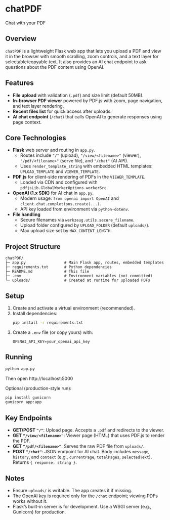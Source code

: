# chatPDF
Chat with your PDF

## Overview
`chatPDF` is a lightweight Flask web app that lets you upload a PDF and view it in the browser with smooth scrolling, zoom controls, and a text layer for selectable/copyable text. It also provides an AI chat endpoint to ask questions about the PDF content using OpenAI.

## Features
- **File upload** with validation (`.pdf`) and size limit (default 50MB).
- **In-browser PDF viewer** powered by PDF.js with zoom, page navigation, and text layer rendering.
- **Recent files list** for quick access after uploads.
- **AI chat endpoint** (`/chat`) that calls OpenAI to generate responses using page context.

## Core Technologies
- **Flask** web server and routing in `app.py`.
  - Routes include `"/"` (upload), `"/view/<filename>"` (viewer), `"/pdf/<filename>"` (serve file), and `"/chat"` (AI API).
  - Uses `render_template_string` with embedded HTML templates: `UPLOAD_TEMPLATE` and `VIEWER_TEMPLATE`.
- **PDF.js** for client-side rendering of PDFs in the `VIEWER_TEMPLATE`.
  - Loaded via CDN and configured with `pdfjsLib.GlobalWorkerOptions.workerSrc`.
- **OpenAI (1.x SDK)** for AI chat in `app.py`.
  - Modern usage: `from openai import OpenAI` and `client.chat.completions.create(...)`.
  - API key loaded from environment via `python-dotenv`.
- **File handling**
  - Secure filenames via `werkzeug.utils.secure_filename`.
  - Upload folder configured by `UPLOAD_FOLDER` (default `uploads/`).
  - Max upload size set by `MAX_CONTENT_LENGTH`.

## Project Structure
```
chatPDF/
├─ app.py                 # Main Flask app, routes, embedded templates
├─ requirements.txt       # Python dependencies
├─ README.md              # This file
├─ .env                   # Environment variables (not committed)
└─ uploads/               # Created at runtime for uploaded PDFs
```

## Setup
1. Create and activate a virtual environment (recommended).
2. Install dependencies:
   ```bash
   pip install -r requirements.txt
   ```
3. Create a `.env` file (or copy yours) with:
   ```env
   OPENAI_API_KEY=your_openai_api_key
   ```

## Running
```bash
python app.py
```
Then open http://localhost:5000

Optional (production-style run):
```bash
pip install gunicorn
gunicorn app:app
```

## Key Endpoints
- **GET/POST `"/"`**: Upload page. Accepts a `.pdf` and redirects to the viewer.
- **GET `"/view/<filename>"`**: Viewer page (HTML) that uses PDF.js to render the PDF.
- **GET `"/pdf/<filename>"`**: Serves the raw PDF file from `uploads/`.
- **POST `"/chat"`**: JSON endpoint for AI chat. Body includes `message`, `history`, and `context` (e.g., `currentPage`, `totalPages`, `selectedText`). Returns `{ response: string }`.

## Notes
- Ensure `uploads/` is writable. The app creates it if missing.
- The OpenAI key is required only for the `/chat` endpoint; viewing PDFs works without it.
- Flask’s built-in server is for development. Use a WSGI server (e.g., Gunicorn) for production.
